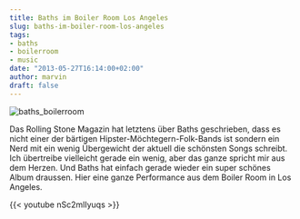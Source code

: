 ```yaml
---
title: Baths im Boiler Room Los Angeles
slug: baths-im-boiler-room-los-angeles
tags:
- baths
- boilerroom
- music
date: "2013-05-27T16:14:00+02:00"
author: marvin
draft: false
---
```

![baths_boilerroom](/images/baths_boilerroom.jpg)

Das Rolling Stone Magazin hat letztens über Baths geschrieben, dass es
nicht einer der bärtigen Hipster-Möchtegern-Folk-Bands ist sondern ein
Nerd mit ein wenig Übergewicht der aktuell die schönsten Songs schreibt.
Ich übertreibe vielleicht gerade ein wenig, aber das ganze spricht mir
aus dem Herzen. Und Baths hat einfach gerade wieder ein super schönes
Album draussen. Hier eine ganze Performance aus dem Boiler Room in Los
Angeles.

{{< youtube nSc2mlIyuqs >}}
